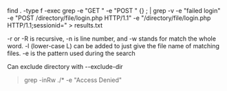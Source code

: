 find . -type f -exec grep -e "GET " -e "POST " {} \; | grep -v -e "failed login" -e "POST /directory/file/login.php HTTP/1.1" -e "/directory/file/login.php HTTP/1.1;sessionid=" > results.txt


-r or -R is recursive,
-n is line number, and
-w stands for match the whole word.
-l (lower-case L) can be added to just give the file name of matching files.
-e is the pattern used during the search

Can exclude directory with --exclude-dir

> grep -inRw ./* -e "Access Denied"
